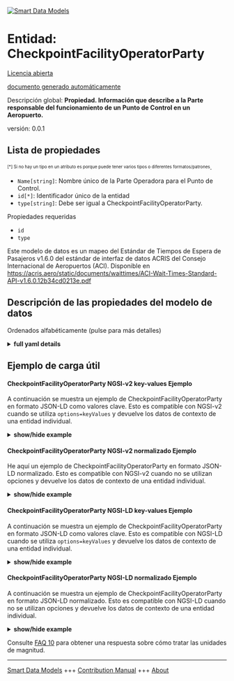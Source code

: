 <!-- 10-Header -->  
[![Smart Data Models](https://smartdatamodels.org/wp-content/uploads/2022/01/SmartDataModels_logo.png "Logo")](https://smartdatamodels.org)  
Entidad: CheckpointFacilityOperatorParty  
========================================<!-- /10-Header -->  
<!-- 15-License -->  
[Licencia abierta](https://github.com/smart-data-models//dataModel.ACRIS/blob/master/CheckpointFacilityOperatorParty/LICENSE.md)  
[documento generado automáticamente](https://docs.google.com/presentation/d/e/2PACX-1vTs-Ng5dIAwkg91oTTUdt8ua7woBXhPnwavZ0FxgR8BsAI_Ek3C5q97Nd94HS8KhP-r_quD4H0fgyt3/pub?start=false&loop=false&delayms=3000#slide=id.gb715ace035_0_60)  
<!-- /15-License -->  
<!-- 20-Description -->  
Descripción global: **Propiedad. Información que describe a la Parte responsable del funcionamiento de un Punto de Control en un Aeropuerto.**  
versión: 0.0.1  
<!-- /20-Description -->  
<!-- 30-PropertiesList -->  

## Lista de propiedades  

<sup><sub>[*] Si no hay un tipo en un atributo es porque puede tener varios tipos o diferentes formatos/patrones</sub></sup>.  
- `Name[string]`: Nombre único de la Parte Operadora para el Punto de Control.  - `id[*]`: Identificador único de la entidad  - `type[string]`: Debe ser igual a CheckpointFacilityOperatorParty.  <!-- /30-PropertiesList -->  
<!-- 35-RequiredProperties -->  
Propiedades requeridas  
- `id`  - `type`  <!-- /35-RequiredProperties -->  
<!-- 40-RequiredProperties -->  
Este modelo de datos es un mapeo del Estándar de Tiempos de Espera de Pasajeros v1.6.0 del estándar de interfaz de datos ACRIS del Consejo Internacional de Aeropuertos (ACI). Disponible en https://acris.aero/static/documents/waittimes/ACI-Wait-Times-Standard-API-v1.6.0.12b34cd0213e.pdf  
<!-- /40-RequiredProperties -->  
<!-- 50-DataModelHeader -->  
## Descripción de las propiedades del modelo de datos  
Ordenados alfabéticamente (pulse para más detalles)  
<!-- /50-DataModelHeader -->  
<!-- 60-ModelYaml -->  
<details><summary><strong>full yaml details</strong></summary>    
```yaml  
CheckpointFacilityOperatorParty:    
  description: Property. Information that describes the Party responsible for the operation of a Checkpoint in an Airport.    
  properties:    
    Name:    
      description: Unique name of the Operator Party for the Checkpoint Facility.    
      type: string    
      x-ngsi:    
        type: Property    
    id:    
      anyOf:    
        - description: Identifier format of any NGSI entity    
          maxLength: 256    
          minLength: 1    
          pattern: ^[\w\-\.\{\}\$\+\*\[\]`|~^@!,:\\]+$    
          type: string    
          x-ngsi:    
            type: Property    
        - description: Identifier format of any NGSI entity    
          format: uri    
          type: string    
          x-ngsi:    
            type: Property    
      description: Unique identifier of the entity    
      x-ngsi:    
        type: Property    
    type:    
      description: It must be equal to CheckpointFacilityOperatorParty.    
      enum:    
        - CheckpointFacilityOperatorParty    
      type: string    
      x-ngsi:    
        type: Property    
  required:    
    - id    
    - type    
  type: object    
  x-derived-from: https://acris.aero/static/documents/waittimes/ACI-Wait-Times-API-Specification-v1.6.0.1c4ec122da9a.yaml    
  x-disclaimer: 'Redistribution and use in source and binary forms, with or without modification, are permitted  provided that the license conditions are met. Copyleft (c) 2022 Contributors to Smart Data Models Program'    
  x-license-url: https://github.com/smart-data-models/dataModel.ACRIS/blob/master/CheckpointFacilityOperatorParty/LICENSE.md    
  x-model-schema: https://smart-data-models.github.io/dataModel.ACRIS/CheckpointFacilityOperatorParty/schema.json    
  x-model-tags: ACRIS    
  x-version: 0.0.1    
```  
</details>    
<!-- /60-ModelYaml -->  
<!-- 70-MiddleNotes -->  
<!-- /70-MiddleNotes -->  
<!-- 80-Examples -->  
## Ejemplo de carga útil  
#### CheckpointFacilityOperatorParty NGSI-v2 key-values Ejemplo  
A continuación se muestra un ejemplo de CheckpointFacilityOperatorParty en formato JSON-LD como valores clave. Esto es compatible con NGSI-v2 cuando se utiliza `options=keyValues` y devuelve los datos de contexto de una entidad individual.  
<details><summary><strong>show/hide example</strong></summary>    
```json  
{  
    "id": "urn:ngsi-ld:CheckpointFacilityOperatorParty:id:UUJG:94180190",  
    "type": "CheckpointFacilityOperatorParty",  
    "Name": "Party1"  
}  
```  
</details>  
#### CheckpointFacilityOperatorParty NGSI-v2 normalizado Ejemplo  
He aquí un ejemplo de CheckpointFacilityOperatorParty en formato JSON-LD normalizado. Esto es compatible con NGSI-v2 cuando no se utilizan opciones y devuelve los datos de contexto de una entidad individual.  
<details><summary><strong>show/hide example</strong></summary>    
```json  
{  
    "id": "urn:ngsi-ld:CheckpointFacilityOperatorParty:id:FDXK:09072307",  
    "type": "CheckpointFacilityOperatorParty",  
    "Name": {  
        "type": "Text",  
        "value": "Party1"  
    }  
}  
```  
</details>  
#### CheckpointFacilityOperatorParty NGSI-LD key-values Ejemplo  
A continuación se muestra un ejemplo de CheckpointFacilityOperatorParty en formato JSON-LD como valores clave. Esto es compatible con NGSI-LD cuando se utiliza `options=keyValues` y devuelve los datos de contexto de una entidad individual.  
<details><summary><strong>show/hide example</strong></summary>    
```json  
{  
    "id": "urn:ngsi-ld:CheckpointFacilityOperatorParty:id:UUJG:94180190",  
    "type": "CheckpointFacilityOperatorParty",  
    "Name": "party1",  
    "@context": [  
        "https://raw.githubusercontent.com/smart-data-models/dataModel.ACRIS/master/context.jsonld"  
    ]  
}  
```  
</details>  
#### CheckpointFacilityOperatorParty NGSI-LD normalizado Ejemplo  
A continuación se muestra un ejemplo de CheckpointFacilityOperatorParty en formato JSON-LD normalizado. Esto es compatible con NGSI-LD cuando no se utilizan opciones y devuelve los datos de contexto de una entidad individual.  
<details><summary><strong>show/hide example</strong></summary>    
```json  
{  
    "id": "urn:ngsi-ld:CheckpointFacilityOperatorParty:id:FDXK:09072307",  
    "type": "CheckpointFacilityOperatorParty",  
    "Name": {  
        "type": "Property",  
        "value": "party1"  
    },  
    "@context": [  
        "https://raw.githubusercontent.com/smart-data-models/dataModel.ACRIS/master/context.jsonld"  
    ]  
}  
```  
</details><!-- /80-Examples -->  
<!-- 90-FooterNotes -->  
<!-- /90-FooterNotes -->  
<!-- 95-Units -->  
Consulte [FAQ 10](https://smartdatamodels.org/index.php/faqs/) para obtener una respuesta sobre cómo tratar las unidades de magnitud.  
<!-- /95-Units -->  
<!-- 97-LastFooter -->  
---  
[Smart Data Models](https://smartdatamodels.org) +++ [Contribution Manual](https://bit.ly/contribution_manual) +++ [About](https://bit.ly/Introduction_SDM)<!-- /97-LastFooter -->  
